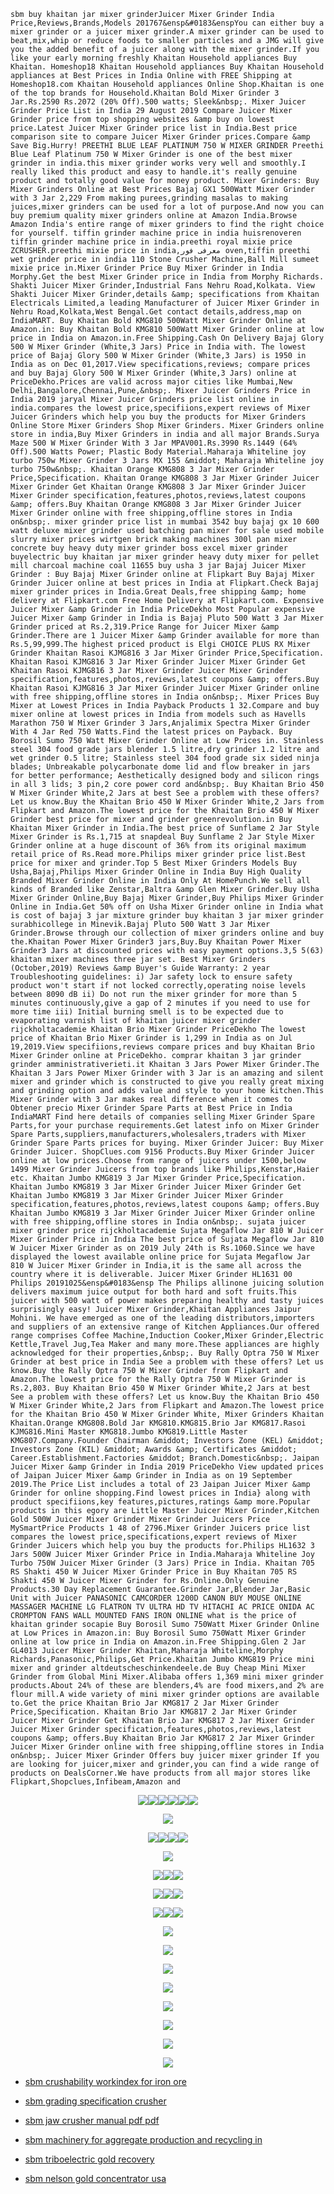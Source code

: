 
```
sbm buy khaitan jar mixer grinderJuicer Mixer Grinder India Price,Reviews,Brands,Models 201767&ensp&#0183&enspYou can either buy a mixer grinder or a juicer mixer grinder.A mixer grinder can be used to beat,mix,whip or reduce foods to smaller particles and a JMG will give you the added benefit of a juicer along with the mixer grinder.If you like your early morning freshly Khaitan Household appliances Buy Khaitan. Homeshop18 Khaitan Household appliances Buy Khaitan Household appliances at Best Prices in India Online with FREE Shipping at Homeshop18.com Khaitan Household appliances Online Shop.Khaitan is one of the top brands for Household.Khaitan Bold Mixer Grinder 3 Jar.Rs.2590 Rs.2072 (20% Off).500 watts; Sleek&nbsp;. Mixer Juicer Grinder Price List in India 29 August 2019 Compare Juicer Mixer Grinder price from top shopping websites &amp buy on lowest price.Latest Juicer Mixer Grinder price list in India.Best price comparison site to compare Juicer Mixer Grinder prices.Compare &amp Save Big.Hurry! PREETHI BLUE LEAF PLATINUM 750 W MIXER GRINDER Preethi Blue Leaf Platinum 750 W Mixer Grinder is one of the best mixer grinder in india.this mixer grinder works very well and smoothly.I really liked this product and easy to handle.it's really genuine product and totally good value for money product. Mixer Grinders: Buy Mixer Grinders Online at Best Prices Bajaj GX1 500Watt Mixer Grinder with 3 Jar 2,229 From making purees,grinding masalas to making juices,mixer grinders can be used for a lot of purpose.And now you can buy premium quality mixer grinders online at Amazon India.Browse Amazon India's entire range of mixer grinders to find the right choice for yourself. tiffin grinder machine price in india huisrenoveren tiffin grinder machine price in india.preethi royal mixie price ZCRUSHER.preethi mixie price in india,معرفی فور oven,tiffin preethi wet grinder price in india 110 Stone Crusher Machine,Ball Mill sumeet mixie price in.Mixer Grinder Price Buy Mixer Grinder in India Morphy.Get the best Mixer Grinder price in India from Morphy Richards. Shakti Juicer Mixer Grinder,Industrial Fans Nehru Road,Kolkata. View Shakti Juicer Mixer Grinder,details &amp; specifications from Khaitan Electricals Limited,a leading Manufacturer of Juicer Mixer Grinder in Nehru Road,Kolkata,West Bengal.Get contact details,address,map on IndiaMART. Buy Khaitan Bold KMG810 500Watt Mixer Grinder Online at Amazon.in: Buy Khaitan Bold KMG810 500Watt Mixer Grinder online at low price in India on Amazon.in.Free Shipping.Cash On Delivery Bajaj Glory 500 W Mixer Grinder (White,3 Jars) Price in India with. The lowest price of Bajaj Glory 500 W Mixer Grinder (White,3 Jars) is 1950 in India as on Dec 01,2017.View specifications,reviews; compare prices and buy Bajaj Glory 500 W Mixer Grinder (White,3 Jars) online at PriceDekho.Prices are valid across major cities like Mumbai,New Delhi,Bangalore,Chennai,Pune,&nbsp;. Mixer Juicer Grinders Price in India 2019 jaryal Mixer Juicer Grinders price list online in india.compares the lowest price,specifiions,expert reviews of Mixer Juicer Grinders which help you buy the products for Mixer Grinders Online Store Mixer Grinders Shop Mixer Grinders. Mixer Grinders online store in india,Buy Mixer Grinders in india and all major Brands.Surya Maze 500 W Mixer Grinder With 3 Jar MPAV001.Rs.3990 Rs.1449 (64% Off).500 Watts Power; Plastic Body Material.Maharaja Whiteline joy turbo 750w Mixer Grinder 3 Jars MX 155 &middot; Maharaja Whiteline joy turbo 750w&nbsp;. Khaitan Orange KMG808 3 Jar Mixer Grinder Price,Specification. Khaitan Orange KMG808 3 Jar Mixer Grinder Juicer Mixer Grinder Get Khaitan Orange KMG808 3 Jar Mixer Grinder Juicer Mixer Grinder specification,features,photos,reviews,latest coupons &amp; offers.Buy Khaitan Orange KMG808 3 Jar Mixer Grinder Juicer Mixer Grinder online with free shipping,offline stores in India on&nbsp;. mixer grinder price list in mumbai 3542 buy bajaj gx 10 600 watt deluxe mixer grinder used batching pan mixer for sale used mobile slurry mixer prices wirtgen brick making machines 300l pan mixer concrete buy heavy duty mixer grinder boss excel mixer grinder buyelectric buy khaitan jar mixer grinder heavy duty mixer for pellet mill charcoal machine coal 11655 buy usha 3 jar Bajaj Juicer Mixer Grinder : Buy Bajaj Mixer Grinder online at Flipkart Buy Bajaj Mixer Grinder Juicer online at best prices in India at Flipkart.Check Bajaj mixer grinder prices in India.Great Deals,free shipping &amp; home delivery at Flipkart.com Free Home Delivery at Flipkart.com. Expensive Juicer Mixer &amp Grinder in India PriceDekho Most Popular expensive Juicer Mixer &amp Grinder in India is Bajaj Pluto 500 Watt 3 Jar Mixer Grinder priced at Rs.2,319.Price Range for Juicer Mixer &amp Grinder.There are 1 Juicer Mixer &amp Grinder available for more than Rs.5,99,999.The highest priced product is Elgi CHOICE PLUS RX Mixer Grinder Khaitan Rasoi KJMG816 3 Jar Mixer Grinder Price,Specification. Khaitan Rasoi KJMG816 3 Jar Mixer Grinder Juicer Mixer Grinder Get Khaitan Rasoi KJMG816 3 Jar Mixer Grinder Juicer Mixer Grinder specification,features,photos,reviews,latest coupons &amp; offers.Buy Khaitan Rasoi KJMG816 3 Jar Mixer Grinder Juicer Mixer Grinder online with free shipping,offline stores in India on&nbsp;. Mixer Prices Buy Mixer at Lowest Prices in India Payback Products 1 32.Compare and buy mixer online at lowest prices in India from models such as Havells Marathon 750 W Mixer Grinder 3 Jars,Anjalimix Spectra Mixer Grinder With 4 Jar Red 750 Watts.Find the latest prices on Payback. Buy Borosil Sumo 750 Watt Mixer Grinder Online at Low Prices in. Stainless steel 304 food grade jars blender 1.5 litre,dry grinder 1.2 litre and wet grinder 0.5 litre; Stainless steel 304 food grade six sided ninja blades; Unbreakable polycarbonate dome lid and flow breaker in jars for better performance; Aesthetically designed body and silicon rings in all 3 lids; 3 pin,2 core power cord and&nbsp;. Buy Khaitan Brio 450 W Mixer Grinder White,2 Jars at best See a problem with these offers? Let us know.Buy the Khaitan Brio 450 W Mixer Grinder White,2 Jars from Flipkart and Amazon.The lowest price for the Khaitan Brio 450 W Mixer Grinder best price for mixer and grinder greenrevolution.in Buy Khaitan Mixer Grinder in India.The best price of Sunflame 2 Jar Style Mixer Grinder is Rs.1,715 at snapdeal Buy Sunflame 2 Jar Style Mixer Grinder online at a huge discount of 36% from its original maximum retail price of Rs.Read more.Philips mixer grinder price list.Best price for mixer and grinder.Top 5 Best Mixer Grinders Models Buy Usha,Bajaj,Philips Mixer Grinder Online in India Buy High Quality Branded Mixer Grinder Online in India Only At HomePunch.We sell all kinds of Branded like Zenstar,Baltra &amp Glen Mixer Grinder.Buy Usha Mixer Grinder Online,Buy Bajaj Mixer Grinder,Buy Philips Mixer Grinder Online in India.Get 50% off on Usha Mixer Grinder online in India what is cost of bajaj 3 jar mixture grinder buy khaitan 3 jar mixer grinder surabhicollege in Minevik.Bajaj Pluto 500 Watt 3 Jar Mixer Grinder.Browse through our collection of mixer grinders online and buy the.Khaitan Power Mixer Grinder3 jars,Buy.Buy Khaitan Power Mixer Grinder3 Jars at discounted prices with easy payment options.3,5 5(63) khaitan mixer machines three jar set. Best Mixer Grinders (October,2019) Reviews &amp Buyer's Guide Warranty: 2 year Troubleshooting guidelines: i) Jar safety lock to ensure safety product won't start if not locked correctly,operating noise levels between 8090 dB ii) Do not run the mixer grinder for more than 5 minutes continuously,give a gap of 2 minutes if you need to use for more time iii) Initial burning smell is to be expected due to evaporating varnish list of khaitan juicer mixer grinder rijckholtacademie Khaitan Brio Mixer Grinder PriceDekho The lowest price of Khaitan Brio Mixer Grinder is 1,299 in India as on Jul 19,2019.View specifiions,reviews compare prices and buy Khaitan Brio Mixer Grinder online at PriceDekho. comprar khaitan 3 jar grinder grinder amministrativerieti.it Khaitan 3 Jars Power Mixer Grinder.The Khaitan 3 Jars Power Mixer Grinder with 3 Jar is an amazing and silent mixer and grinder which is constructed to give you really great mixing and grinding option and adds value and style to your home kitchen.This Mixer Grinder with 3 Jar makes real difference when it comes to Obtener precio Mixer Grinder Spare Parts at Best Price in India IndiaMART Find here details of companies selling Mixer Grinder Spare Parts,for your purchase requirements.Get latest info on Mixer Grinder Spare Parts,suppliers,manufacturers,wholesalers,traders with Mixer Grinder Spare Parts prices for buying. Mixer Grinder Juicer: Buy Mixer Grinder Juicer. ShopClues.com 9156 Products.Buy Mixer Grinder Juicer online at low prices.Choose from range of juicers under 1500,below 1499 Mixer Grinder Juicers from top brands like Philips,Kenstar,Haier etc. Khaitan Jumbo KMG819 3 Jar Mixer Grinder Price,Specification. Khaitan Jumbo KMG819 3 Jar Mixer Grinder Juicer Mixer Grinder Get Khaitan Jumbo KMG819 3 Jar Mixer Grinder Juicer Mixer Grinder specification,features,photos,reviews,latest coupons &amp; offers.Buy Khaitan Jumbo KMG819 3 Jar Mixer Grinder Juicer Mixer Grinder online with free shipping,offline stores in India on&nbsp;. sujata juicer mixer grinder price rijckholtacademie Sujata Megaflow Jar 810 W Juicer Mixer Grinder Price in India The best price of Sujata Megaflow Jar 810 W Juicer Mixer Grinder as on 2019 July 24th is Rs.1060.Since we have displayed the lowest available online price for Sujata Megaflow Jar 810 W Juicer Mixer Grinder in India,it is the same all across the country where it is deliverable. Juicer Mixer Grinder HL1631 00 Philips 20191025&ensp&#0183&ensp The Philips allinone juicing solution delivers maximum juice output for both hard and soft fruits.This juicer with 500 watt of power makes preparing healthy and tasty juices surprisingly easy! Juicer Mixer Grinder,Khaitan Appliances Jaipur Mohini. We have emerged as one of the leading distributors,importers and suppliers of an extensive range of Kitchen Appliances.Our offered range comprises Coffee Machine,Induction Cooker,Mixer Grinder,Electric Kettle,Travel Jug,Tea Maker and many more.These appliances are highly acknowledged for their properties,&nbsp;. Buy Rally Optra 750 W Mixer Grinder at best price in India See a problem with these offers? Let us know.Buy the Rally Optra 750 W Mixer Grinder from Flipkart and Amazon.The lowest price for the Rally Optra 750 W Mixer Grinder is Rs.2,803. Buy Khaitan Brio 450 W Mixer Grinder White,2 Jars at best See a problem with these offers? Let us know.Buy the Khaitan Brio 450 W Mixer Grinder White,2 Jars from Flipkart and Amazon.The lowest price for the Khaitan Brio 450 W Mixer Grinder White, Mixer Grinders Khaitan Khaitan.Orange KMG808.Bold Jar KMG810.KMG815.Brio Jar KMG817.Rasoi KJMG816.Mini Master KMG818.Jumbo KMG819.Little Master KMG807.Company.Founder Chairman &middot; Investors Zone (KEL) &middot; Investors Zone (KIL) &middot; Awards &amp; Certificates &middot; Career.Establishment.Factories &middot; Branch.Domestic&nbsp;. Jaipan Juicer Mixer &amp Grinder in India 2019 PriceDekho View updated prices of Jaipan Juicer Mixer &amp Grinder in India as on 19 September 2019.The Price List includes a total of 23 Jaipan Juicer Mixer &amp Grinder for online shopping.Find lowest prices in India} along with product specifiions,key features,pictures,ratings &amp more.Popular products in this egory are Little Master Juicer Mixer Grinder,Kitchen Gold 500W Juicer Mixer Grinder Mixer Grinder Juicers Price MySmartPrice Products 1 48 of 2796.Mixer Grinder Juicers price list compares the lowest price,specifications,expert reviews of Mixer Grinder Juicers which help you buy the products for.Philips HL1632 3 Jars 500W Juicer Mixer Grinder Price in India.Maharaja Whiteline Joy Turbo 750W Juicer Mixer Grinder (3 Jars) Price in India. Khaitan 705 RS Shakti 450 W Juicer Mixer Grinder Price in Buy Khaitan 705 RS Shakti 450 W Juicer Mixer Grinder for Rs.Online.Only Genuine Products.30 Day Replacement Guarantee.Grinder Jar,Blender Jar,Basic Unit with Juicer PANASONIC CAMCORDER 1200D CANON BUY MOUSE ONLINE MASSAGER MACHINE LG FLATRON TV ULTRA HD TV HITACHI AC PRICE ONIDA AC CROMPTON FANS WALL MOUNTED FANS IRON ONLINE what is the price of khaitan grinder socapie Buy Borosil Sumo 750Watt Mixer Grinder Online at Low Prices in Amazon.in: Buy Borosil Sumo 750Watt Mixer Grinder online at low price in India on Amazon.in.Free Shipping.Glen 2 Jar GL4013 Juicer Mixer Grinder Khaitan,Maharaja Whiteline,Morphy Richards,Panasonic,Philips,Get Price.Khaitan Jumbo KMG819 Price mini mixer and grinder altdeutscheschinkendeele.de Buy Cheap Mini Mixer Grinder from Global Mini Mixer.Alibaba offers 1,369 mini mixer grinder products.About 24% of these are blenders,4% are food mixers,and 2% are flour mill.A wide variety of mini mixer grinder options are available to.Get the price Khaitan Brio Jar KMG817 2 Jar Mixer Grinder Price,Specification. Khaitan Brio Jar KMG817 2 Jar Mixer Grinder Juicer Mixer Grinder Get Khaitan Brio Jar KMG817 2 Jar Mixer Grinder Juicer Mixer Grinder specification,features,photos,reviews,latest coupons &amp; offers.Buy Khaitan Brio Jar KMG817 2 Jar Mixer Grinder Juicer Mixer Grinder online with free shipping,offline stores in India on&nbsp;. Juicer Mixer Grinder Offers buy juicer mixer grinder If you are looking for juicer,mixer and grinder,you can find a wide range of products on DealsCorner.We have products from all major stores like Flipkart,Shopclues,Infibeam,Amazon and 
```

<div align="center">
  
<a rel="nofollow" href="https://m.shibang-china.com?f=github&k=sbm+buy+khaitan+jar+mixer+grinder"><img src="https://static.shibang-china.com/en/l.png"></a><img src="https://static.shibang-china.com/en/hw.png"><a rel="nofollow" href="https://m.shibang-china.com/product/?f=github&k=sbm+buy+khaitan+jar+mixer+grinder"><img src="https://static.shibang-china.com/en/p.png"></a><a rel="nofollow" href="https://m.shibang-china.com/cases/?f=github&k=sbm+buy+khaitan+jar+mixer+grinder"><img src="https://static.shibang-china.com/en/c.png"></a><a rel="nofollow" href="https://m.shibang-china.com/news/?f=github&k=sbm+buy+khaitan+jar+mixer+grinder"><img src="https://static.shibang-china.com/en/n.png"></a><a rel="nofollow" href="https://m.shibang-china.com?f=github&k=sbm+buy+khaitan+jar+mixer+grinder"><img src="https://static.shibang-china.com/en/m.png"></a>

<a rel="nofollow" href="https://m.shibang-china.com/product/?f=github&k=sbm+buy+khaitan+jar+mixer+grinder"><img src="https://static.shibang-china.com/en/b.jpg"></a>
  
<a rel="nofollow" href="https://m.shibang-china.com/solution-aggregate.html?f=github&k=sbm+buy+khaitan+jar+mixer+grinder"><img src="https://static.shibang-china.com/en/a.jpg"></a><a rel="nofollow" href="https://m.shibang-china.com/solution-mine.html?f=github&k=sbm+buy+khaitan+jar+mixer+grinder"><img src="https://static.shibang-china.com/en/m.jpg"></a><a rel="nofollow" href="https://m.shibang-china.com/solution-mill.html?f=github&k=sbm+buy+khaitan+jar+mixer+grinder"><img src="https://static.shibang-china.com/en/g.jpg"></a><a rel="nofollow" href="https://m.shibang-china.com/solution-epc.html?f=github&k=sbm+buy+khaitan+jar+mixer+grinder"><img src="https://static.shibang-china.com/en/e.jpg"></a>

<a rel="nofollow" href="https://m.shibang-china.com/product/?f=github&k=sbm+buy+khaitan+jar+mixer+grinder"><img src="https://static.shibang-china.com/en/a-p.png"></a>

<a rel="nofollow" href="https://m.shibang-china.com/product/crusher/c6x.html?f=github&k=sbm+buy+khaitan+jar+mixer+grinder"><img src="https://static.shibang-china.com/en/j.jpg"></a><a rel="nofollow" href="https://m.shibang-china.com/product/crusher/ci5x.html?f=github&k=sbm+buy+khaitan+jar+mixer+grinder"><img src="https://static.shibang-china.com/en/i.jpg"></a><a rel="nofollow" href="https://m.shibang-china.com/product/crusher/hst.html?f=github&k=sbm+buy+khaitan+jar+mixer+grinder"><img src="https://static.shibang-china.com/en/c.jpg"></a>

<a rel="nofollow" href="https://m.shibang-china.com/product/mill/mtw.html?f=github&k=sbm+buy+khaitan+jar+mixer+grinder"><img src="https://static.shibang-china.com/en/mtw.jpg"></a><a rel="nofollow" href="https://m.shibang-china.com/product/mill/scm.html?f=github&k=sbm+buy+khaitan+jar+mixer+grinder"><img src="https://static.shibang-china.com/en/scm.jpg"></a><a rel="nofollow" href="https://m.shibang-china.com/product/mill/lm.html?f=github&k=sbm+buy+khaitan+jar+mixer+grinder"><img src="https://static.shibang-china.com/en/lm.jpg"></a>

<a rel="nofollow" href="https://m.shibang-china.com/product/sand/vsi6x.html?f=github&k=sbm+buy+khaitan+jar+mixer+grinder"><img src="https://static.shibang-china.com/en/6x.jpg"></a><a rel="nofollow" href="https://m.shibang-china.com/product/sand/vu.html?f=github&k=sbm+buy+khaitan+jar+mixer+grinder"><img src="https://static.shibang-china.com/en/vu.jpg"></a><a rel="nofollow" href="https://m.shibang-china.com/product/mobile/klun.html?f=github&k=sbm+buy+khaitan+jar+mixer+grinder"><img src="https://static.shibang-china.com/en/k.jpg"></a>

<a rel="nofollow" href="https://m.shibang-china.com/cases/?f=github&k=sbm+buy+khaitan+jar+mixer+grinder"><img src="https://static.shibang-china.com/en/case.png"></a>

<a rel="nofollow" href="https://m.shibang-china.com/cases/aggregate/202.html?f=github&k=sbm+buy+khaitan+jar+mixer+grinder"><img src="https://static.shibang-china.com/en/c-1.jpg"></a>

<a rel="nofollow" href="https://m.shibang-china.com/cases/aggregate/203.html?f=github&k=sbm+buy+khaitan+jar+mixer+grinder"><img src="https://static.shibang-china.com/en/c-2.jpg"></a>

<a rel="nofollow" href="https://m.shibang-china.com/cases/mill/123.html?f=github&k=sbm+buy+khaitan+jar+mixer+grinder"><img src="https://static.shibang-china.com/en/c-3.jpg"></a>

<a rel="nofollow" href="https://m.shibang-china.com/contact_us.html?f=github&k=sbm+buy+khaitan+jar+mixer+grinder"><img src="https://static.shibang-china.com/en/contact.png"></a>

<a rel="nofollow" href="https://swt.shibang-china.com/?f=github&k=sbm+buy+khaitan+jar+mixer+grinder"><img src="https://static.shibang-china.com/en/chat.png"></a>

<a rel="nofollow" href="https://whatsapp.shibangsoft.com/WhatsApp.php?f=github&k=sbm+buy+khaitan+jar+mixer+grinder"><img src="https://static.shibang-china.com/en/whatsapp.png"></a>

<a rel="nofollow" href="https://m.shibang-china.com/?f=github&k=sbm+buy+khaitan+jar+mixer+grinder"><img src="https://static.shibang-china.com/en/website.png"></a>

</div>


* [sbm crushability workindex for iron ore](sbm%20crushability%20workindex%20for%20iron%20ore.md)

* [sbm grading specification crusher](sbm%20grading%20specification%20crusher.md)

* [sbm jaw crusher manual pdf pdf](sbm%20jaw%20crusher%20manual%20pdf%20pdf.md)

* [sbm machinery for aggregate production and recycling in](sbm%20machinery%20for%20aggregate%20production%20and%20recycling%20in.md)

* [sbm triboelectric gold recovery](sbm%20triboelectric%20gold%20recovery.md)

* [sbm nelson gold concentrator usa](sbm%20nelson%20gold%20concentrator%20usa.md)